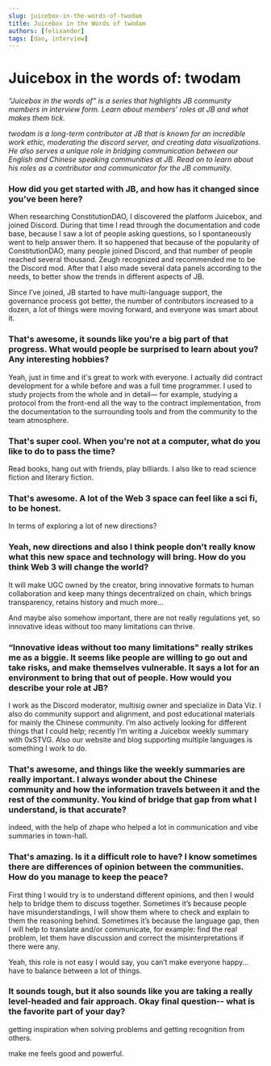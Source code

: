 ```yaml
---
slug: juicebox-in-the-words-of-twodam
title: Juicebox in the Words of twodam 
authors: [felixander]
tags: [dao, interview]
---
```


# Juicebox in the words of: twodam

*“Juicebox in the words of” is a series that highlights JB community members in interview form. Learn about members’ roles at JB and what makes them tick.*

*twodam is a long-term contributor at JB that is known for an incredible work ethic, moderating the discord server, and creating data visualizations. He also serves a unique role in bridging communication between our English and Chinese speaking communities at JB. Read on to learn about his roles as a contributor and communicator for the JB community.*

### How did you get started with JB, and how has it changed since you’ve been here?

When researching ConstitutionDAO, I discovered the platform Juicebox, and joined Discord. During that time I read through the documentation and code base, because I saw a lot of people asking questions, so I spontaneously went to help answer them. It so happened that because of the popularity of ConstitutionDAO, many people joined Discord, and that number of people reached several thousand. Zeugh recognized and recommended me to be the Discord mod. After that I also made several data panels according to the needs, to better show the trends in different aspects of JB. 

Since I’ve joined, JB started to have multi-language support, the governance process got better, the number of contributors increased to a dozen, a lot of things were moving forward, and everyone was smart about it.

### That's awesome, it sounds like you're a big part of that progress. What would people be surprised to learn about you? Any interesting hobbies?

Yeah, just in time and it's great to work with everyone. I actually did contract development for a while before and was a full time programmer. I used to study projects from the whole and in detail— for example, studying a protocol from the front-end all the way to the contract implementation, from the documentation to the surrounding tools and from the community to the team atmosphere.

### That's super cool. When you're not at a computer, what do you like to do to pass the time?

Read books, hang out with friends, play billiards. I also like to read science fiction and literary fiction.

### That's awesome. A lot of the Web 3 space can feel like a sci fi, to be honest.

In terms of exploring a lot of new directions?

### Yeah, new directions and also I think people don't really know what this new space and technology will bring. How do you think Web 3 will change the world?

It will make UGC owned by the creator, bring innovative formats to human collaboration and keep many things decentralized on chain, which brings transparency, retains history and much more...

And maybe also somehow important, there are not really regulations yet, so innovative ideas without too many limitations can thrive.

### “Innovative ideas without too many limitations" really strikes me as a biggie. It seems like people are willing to go out and take risks, and make themselves vulnerable. It says a lot for an environment to bring that out of people. How would you describe your role at JB?

I work as the Discord moderator, multisig owner and specialize in Data Viz. I also do community support and alignment, and post educational materials for mainly the Chinese community. I’m also actively looking for different things that I could help; recently I’m writing a Juicebox weekly summary with 0xSTVG. Also our website and blog supporting multiple languages is something I work to do.

### That's awesome, and things like the weekly summaries are really important. I always wonder about the Chinese community and how the information travels between it and the rest of the community. You kind of bridge that gap from what I understand, is that accurate?

indeed, with the help of zhape who helped a lot in communication and vibe summaries in town-hall.

### That's amazing. Is it a difficult role to have? I know sometimes there are differences of opinion between the communities. How do you manage to keep the peace?

First thing I would try is to understand different opinions, and then I would help to bridge them to discuss together. Sometimes it’s because people have misunderstandings, I will show them where to check and explain to them the reasoning behind. Sometimes it’s because the language gap, then I will help to translate and/or communicate, for example: find the real problem, let them have discussion and correct the misinterpretations if there were any.

Yeah, this role is not easy I would say, you can’t make everyone happy... have to balance between a lot of things.

### It sounds tough, but it also sounds like you are taking a really level-headed and fair approach. Okay final question-- what is the favorite part of your day?

getting inspiration when solving problems and getting recognition from others.

make me feels good and powerful.
